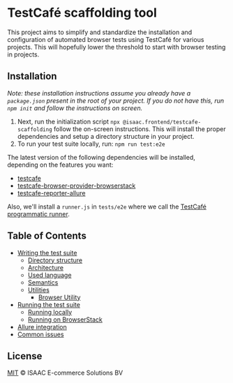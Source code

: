 # TestCafé scaffolding tool

This project aims to simplify and standardize the installation and configuration of automated browser tests using TestCafé for various projects. This will hopefully lower the threshold to start with browser testing in projects.

## Installation

_Note: these installation instructions assume you already have a `package.json` present in the root of your project. If you do not have this, run `npm init` and follow the instructions on screen._

1. Next, run the initialization script `npx @isaac.frontend/testcafe-scaffolding` follow the on-screen instructions. This will install the proper dependencies and setup a directory structure in your project.
2. To run your test suite locally, run: `npm run test:e2e`

The latest version of the following dependencies will be installed, depending on the features you want:
- [testcafe](https://www.npmjs.com/package/testcafe)
- [testcafe-browser-provider-browserstack](https://www.npmjs.com/package/testcafe-browser-provider-browserstack)
- [testcafe-reporter-allure](https://www.npmjs.com/package/@isaac.frontend/testcafe-reporter-allure)

Also, we'll install a `runner.js` in `tests/e2e` where we call the [TestCafé programmatic runner](https://devexpress.github.io/testcafe/documentation/using-testcafe/programming-interface/runner.html).

## Table of Contents
* [Writing the test suite](docs/writing-the-testsuite.md)
    * [Directory structure](docs/writing-the-testsuite.md#directory-structure)
    * [Architecture](docs/writing-the-testsuite.md#architecture)
    * [Used language](docs/writing-the-testsuite.md#used-language)
    * [Semantics](docs/writing-the-testsuite.md#semantics)
    * [Utilities](docs/writing-the-testsuite.md#utilities)
        * [Browser Utility](docs/utilities/browser.md)
* [Running the test suite](docs/running-the-testsuite.md)
    * [Running locally](docs/running-the-testsuite.md#running-locally)
    * [Running on BrowserStack](docs/running-the-testsuite.md#running-on-browserstack)
* [Allure integration](docs/allure.md)
* [Common issues](docs/common-issues.md)

## License
[MIT](https://github.com/isaaceindhoven/) © ISAAC E-commerce Solutions BV
